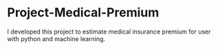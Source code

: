 # Project-Medical-Premium
I developed this project to estimate medical insurance premium for user with python and machine learning.
